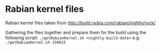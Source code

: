 Rabian kernel files
===================

Rabian kernel files taken from http://build.radxa.com/rabian/nightly/rock/      

Gathering the files together and prepare them for the build using the following script:
`./getRabianKernel.sh <nightly-build-date>` e.g: `./getRabianKernel.sh 150815`



